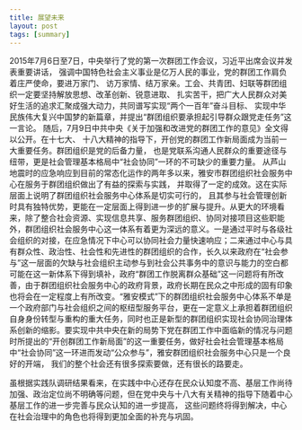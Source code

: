 ```yaml
---
title: 展望未来
layout: post
tags: [summary]
---
```


2015年7月6日至7日，中央举行了党的第一次群团工作会议，习近平出席会议并发表重要讲话，
强调中国特色社会主义事业是亿万人民的事业，党的群团工作肩负着庄严使命，要进万家门、
访万家情、结万家亲。工会、共青团、妇联等群团组织一定要坚持解放思想、改革创新、锐意进取、
扎实苦干，把广大人民群众对美好生活的追求汇聚成强大动力，共同谱写实现“两个一百年”奋斗目标、
实现中华民族伟大复兴中国梦的新篇章，并提出“群团组织要承担起引导群众跟党走任务”这一言论。
随后，7月9日中共中央《关于加强和改进党的群团工作的意见》全文得以公开。在十七大、
十八大精神的指导下，开创党的群团工作新局面成为当前一大重要任务。群团组织是党的后备力量，
也是党联系沟通人民群众的重要途径与纽带，更是社会管理基本格局中“社会协同”一环的不可缺少的重要力量。
从芦山地震时的应急响应到目前的常态化运作的两年多以来，雅安市群团组织社会服务中心在服务于群团组织做出了有益的探索与实践，
并取得了一定的成效。这在实际层面上说明了群团组织社会服务中心体系是切实可行的，
且其参与社会管理创新时具有独特优势，更能在一定层面上得到进一步的扩展与提升。从更大的环境看来，除了整合社会资源、实现信息共享、服务群团组织、协同对接项目这些职能外，群团组织社会服务中心这一体系有着更为深远的意义。一是通过平时与各级社会组织的对接，在应急情况下中心可以协同社会力量快速响应；二来通过中心与具有群众性、政治性、社会性和先进性的群团组织的合作，长久以来政府在“社会参与”这一层面的欠缺与社会组织主动参与到社会公共事务中的意识与能力的空白都可能在这一新体系下得到填补，政府“群团工作脱离群众基础”这一问题将有所改善，由于群团组织社会服务中心的政府背景，政府长期在民众之中形成的固有印象也将会在一定程度上有所改变。“雅安模式”下的群团组织社会服务中心体系不单是一个政府部门与社会组织之间的枢纽型服务平台，更在一定意义上承担着群团组织自身身份转型与重构的重大任务，同时也正是新型的群团组织实现社会协同治理体系创新的缩影。要实现中共中央在新的局势下党在群团工作中面临新的情况与问题时所提出的“开创群团工作新局面”的这一重要任务，做好社会社会管理基本格局中“社会协同”这一环进而发动“公众参与”，雅安群团组织社会服务中心只是一个良好的开端， 我们的整个社会还有很多探索要做，还有很长的路要走。

虽根据实践队调研结果看来，在实践中中心还存在民众认知度不高、基层工作尚待加强、政治定位尚不明确等问题，但在党中央与十八大有关精神的指导下随着中心基层工作的进一步完善与民众认知的进一步提高， 这些问题终将得到解决，中心在社会治理中的角色也将得到更加全面的补充与巩固。

